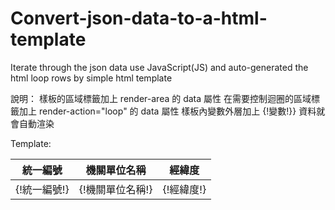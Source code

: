 # Convert-json-data-to-a-html-template
Iterate through the json data use JavaScript(JS) and auto-generated the html loop rows by simple html template

說明：
樣板的區域標籤加上 render-area 的 data 屬性
在需要控制迴圈的區域標籤加上 render-action="loop" 的 data 屬性
樣板內變數外層加上 {!變數!}}
資料就會自動渲染

Template:
<table render-area="template_1">
    <thead>
        <tr>
            <th class="">統一編號</th>
            <th class="text-center">機關單位名稱</th>
            <th class="text-center">經緯度</th>
        </tr>
    </thead>
    <tbody render-action="loop"><!-- 迴圈部分 -->
        <tr>
            <td>{!統一編號!}</td>
            <td>{!機關單位名稱!}</td>
            <td>{!經緯度!}</td>
        </tr>
    </tbody>
</table>
